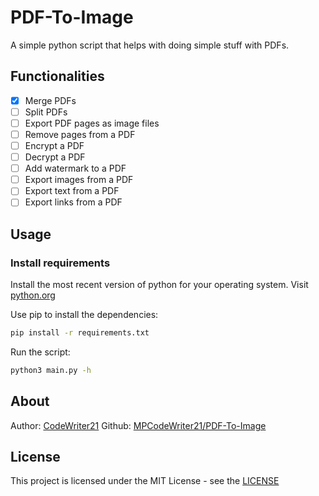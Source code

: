 PDF-To-Image
============

A simple python script that helps with doing simple stuff with PDFs.

Functionalities
---------------

+ [x] Merge PDFs
+ [ ] Split PDFs
+ [ ] Export PDF pages as image files
+ [ ] Remove pages from a PDF
+ [ ] Encrypt a PDF
+ [ ] Decrypt a PDF
+ [ ] Add watermark to a PDF
+ [ ] Export images from a PDF
+ [ ] Export text from a PDF
+ [ ] Export links from a PDF

Usage
-----

### Install requirements

Install the most recent version of python for your operating system. Visit [python.org](https://python.org)

Use pip to install the dependencies:
```bash
pip install -r requirements.txt
```

Run the script:
```bash
python3 main.py -h
```

About
-----

Author: [CodeWriter21](https://github.com/MPCodeWriter21)
Github: [MPCodeWriter21/PDF-To-Image](https://github.com/MPCodeWriter21/PDF-To-Image)

License
-------

This project is licensed under the MIT License - see the [LICENSE](LICENSE)
